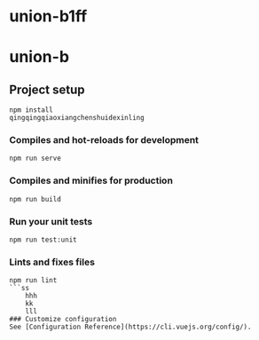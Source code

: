 # union-b1ff

# union-b
## Project setup
```
npm install
qingqingqiaoxiangchenshuidexinling
```

### Compiles and hot-reloads for development
```
npm run serve
```

### Compiles and minifies for production
```
npm run build
```

### Run your unit tests
```
npm run test:unit
```

### Lints and fixes files
````
npm run lint
​```ss
    hhh
    kk
    lll
### Customize configuration
See [Configuration Reference](https://cli.vuejs.org/config/).

````